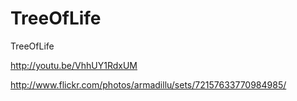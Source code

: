 TreeOfLife
==========

TreeOfLife

http://youtu.be/VhhUY1RdxUM

http://www.flickr.com/photos/armadillu/sets/72157633770984985/

